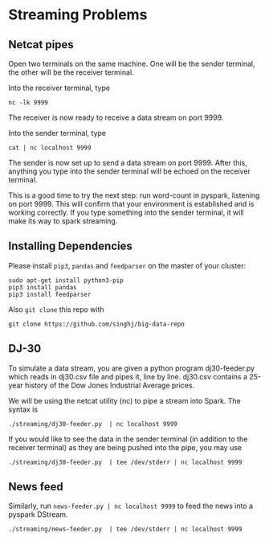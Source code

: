 # Streaming Problems

## Netcat pipes

Open two terminals on the same machine. One will be the sender terminal, the other will be the receiver terminal.

Into the receiver terminal, type

    nc -lk 9999

The receiver is now ready to receive a data stream on port 9999. 

Into the sender terminal, type

    cat | nc localhost 9999

The sender is now set up to send a data stream on port 9999. After this, anything you type into the sender terminal will be echoed on the receiver terminal.

This is a good time to try the next step: run word-count in pyspark, listening on port 9999. This will confirm that your environment is established and is working correctly. If you type something into the sender terminal, it will make its way to spark streaming.

## Installing Dependencies

Please install `pip3`, `pandas` and `feedparser` on the master of your cluster:

    sudo apt-get install python3-pip
    pip3 install pandas
    pip3 install feedparser

Also `git clone` this repo with

    git clone https://github.com/singhj/big-data-repo

## DJ-30
To simulate a data stream, you are given a python program dj30-feeder.py which reads in dj30.csv file and pipes it, line by line. dj30.csv contains a 25-year history of the Dow Jones Industrial Average prices. 

We will be using the netcat utility (nc) to pipe a stream into Spark. The syntax is

    ./streaming/dj30-feeder.py  | nc localhost 9999

If you would like to see the data in the sender terminal (in addition to the receiver terminal) as they are being pushed into the pipe, you may use

    ./streaming/dj30-feeder.py  | tee /dev/stderr | nc localhost 9999 


## News feed
Similarly, run `news-feeder.py | nc localhost 9999` to feed the news into a pyspark DStream.

    ./streaming/news-feeder.py  | tee /dev/stderr | nc localhost 9999